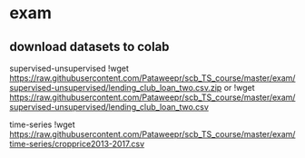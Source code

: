 # exam

## download datasets to colab
supervised-unsupervised
!wget https://raw.githubusercontent.com/Pataweepr/scb_TS_course/master/exam/supervised-unsupervised/lending_club_loan_two.csv.zip
or
!wget https://raw.githubusercontent.com/Pataweepr/scb_TS_course/master/exam/supervised-unsupervised/lending_club_loan_two.csv

time-series
!wget https://raw.githubusercontent.com/Pataweepr/scb_TS_course/master/exam/time-series/cropprice2013-2017.csv
